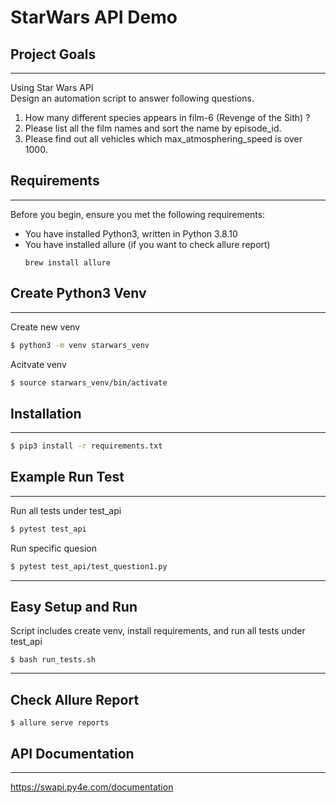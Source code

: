 
# StarWars API Demo

## Project Goals
---
Using Star Wars API  
Design an automation script to answer following questions.

1. How many different species appears in film-6 (Revenge of the Sith) ?
2. Please list all the film names and sort the name by episode_id.
3. Please find out all vehicles which max_atmosphering_speed is over 1000.

## Requirements
---
Before you begin, ensure you met the following requirements:  
* You have installed Python3, written in Python 3.8.10
* You have installed allure (if you want to check allure report)
    ```
    brew install allure
    ```
   

## Create Python3 Venv
---
Create new venv
```bash
$ python3 -m venv starwars_venv
```
Acitvate venv
```bash
$ source starwars_venv/bin/activate
```

## Installation
---
```bash
$ pip3 install -r requirements.txt
```

## Example Run Test
---
Run all tests under test_api
```bash
$ pytest test_api
```
Run specific quesion
```bash 
$ pytest test_api/test_question1.py
```
---

## Easy Setup and Run
Script includes create venv, install requirements, and run all tests under test_api
```
$ bash run_tests.sh
```

---

## Check Allure Report
```
$ allure serve reports
```

## API Documentation
---
https://swapi.py4e.com/documentation


